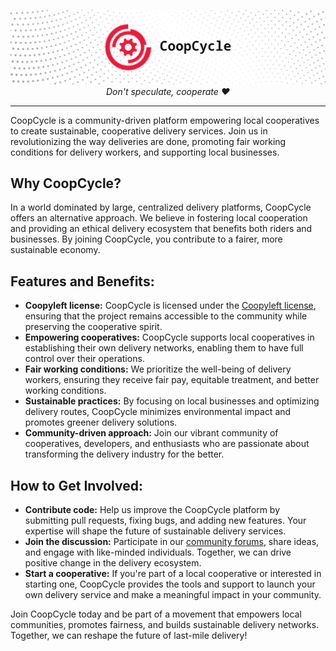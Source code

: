 <p align="center">
  <img alt="CoopCycle" src="/profile/header.jpg">
  <i>Don't speculate, cooperate ❤️</i>
</p>

---

CoopCycle is a community-driven platform empowering local cooperatives to create sustainable, cooperative delivery services. Join us in revolutionizing the way deliveries are done, promoting fair working conditions for delivery workers, and supporting local businesses.

## Why CoopCycle?

In a world dominated by large, centralized delivery platforms, CoopCycle offers an alternative approach. We believe in fostering local cooperation and providing an ethical delivery ecosystem that benefits both riders and businesses. By joining CoopCycle, you contribute to a fairer, more sustainable economy.

## Features and Benefits:

- **Coopyleft license:** CoopCycle is licensed under the [Coopyleft license](https://wiki.coopcycle.org/en:license), ensuring that the project remains accessible to the community while preserving the cooperative spirit.
- **Empowering cooperatives:** CoopCycle supports local cooperatives in establishing their own delivery networks, enabling them to have full control over their operations.
- **Fair working conditions:** We prioritize the well-being of delivery workers, ensuring they receive fair pay, equitable treatment, and better working conditions.
- **Sustainable practices:** By focusing on local businesses and optimizing delivery routes, CoopCycle minimizes environmental impact and promotes greener delivery solutions.
- **Community-driven approach:** Join our vibrant community of cooperatives, developers, and enthusiasts who are passionate about transforming the delivery industry for the better.

## How to Get Involved:

- **Contribute code:** Help us improve the CoopCycle platform by submitting pull requests, fixing bugs, and adding new features. Your expertise will shape the future of sustainable delivery services.
- **Join the discussion:** Participate in our [community forums](https://github.com/coopcycle/coopcycle-web/discussions), share ideas, and engage with like-minded individuals. Together, we can drive positive change in the delivery ecosystem.
- **Start a cooperative:** If you're part of a local cooperative or interested in starting one, CoopCycle provides the tools and support to launch your own delivery service and make a meaningful impact in your community.

Join CoopCycle today and be part of a movement that empowers local communities, promotes fairness, and builds sustainable delivery networks. Together, we can reshape the future of last-mile delivery!
